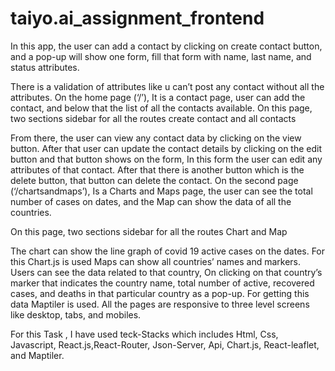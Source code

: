 # taiyo.ai_assignment_frontend
In this app, the user can add a contact by clicking on create contact button, and a pop-up will show one form, fill that form with name, last name, and status attributes.

There is a validation of attributes like u can’t post any contact without all the attributes.
On the home page (‘/’), It is a contact page, user can add the contact, and below that the list of all the contacts available.
On this page, two sections 
  sidebar for all the routes
  create contact and all contacts

From there, the user can view any contact data by clicking on the view button. After that user can update the contact details by clicking on the edit button and that button shows on the form, In this form the user can edit any attributes of that contact. After that there is another button which is the delete button, that button can delete the contact.
On the second page (‘/chartsandmaps’), Is a Charts and Maps page, the user can see the total number of cases on dates, and the Map can show the data of all the countries.

On this page, two sections 
  sidebar for all the routes
  Chart and Map 

The chart can show the line graph of covid 19 active cases on the dates. For this Chart.js is used
Maps can show all countries’ names and markers. Users can see the data related to that country, On clicking on that country’s marker that indicates the country name, total number of active, recovered cases, and deaths in that particular country as a pop-up. For getting this data Maptiler is used.
All the pages are responsive to three level screens like desktop, tabs, and mobiles.

For this Task , I have used teck-Stacks which includes Html, Css, Javascript, React.js,React-Router, Json-Server, Api, Chart.js, React-leaflet, and Maptiler.
